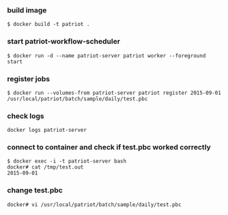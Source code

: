 ### build image

```
$ docker build -t patriot .
```

### start patriot-workflow-scheduler

```
$ docker run -d --name patriot-server patriot worker --foreground start
```

### register jobs

```
$ docker run --volumes-from patriot-server patriot register 2015-09-01 /usr/local/patriot/batch/sample/daily/test.pbc
```

### check logs

```
docker logs patriot-server
```

### connect to container and check if test.pbc worked correctly

```
$ docker exec -i -t patriot-server bash
docker# cat /tmp/test.out
2015-09-01
```

### change test.pbc

```
docker# vi /usr/local/patriot/batch/sample/daily/test.pbc
```
